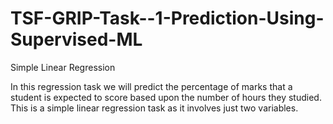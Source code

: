 # TSF-GRIP-Task--1-Prediction-Using-Supervised-ML
Simple Linear Regression

In this regression task we will predict the percentage of marks that a student is expected to score based upon the number of hours they studied. This is a simple linear regression task as it involves just two variables.
